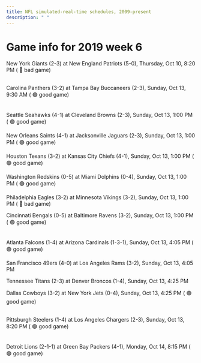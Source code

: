 ```yaml
---
title: NFL simulated-real-time schedules, 2009-present
description: " "
---
```


# Game info for 2019 week 6

New York Giants (2-3) at New England Patriots (5-0), Thursday, Oct 10, 8:20 PM (	:red_circle: bad game)

<br/>Carolina Panthers (3-2) at Tampa Bay Buccaneers (2-3), Sunday, Oct 13, 9:30 AM (	:green_circle: good game)

<br/>Seattle Seahawks (4-1) at Cleveland Browns (2-3), Sunday, Oct 13, 1:00 PM (	:green_circle: good game)

New Orleans Saints (4-1) at Jacksonville Jaguars (2-3), Sunday, Oct 13, 1:00 PM (	:green_circle: good game)

Houston Texans (3-2) at Kansas City Chiefs (4-1), Sunday, Oct 13, 1:00 PM (	:green_circle: good game)

Washington Redskins (0-5) at Miami Dolphins (0-4), Sunday, Oct 13, 1:00 PM (	:green_circle: good game)

Philadelphia Eagles (3-2) at Minnesota Vikings (3-2), Sunday, Oct 13, 1:00 PM (	:red_circle: bad game)

Cincinnati Bengals (0-5) at Baltimore Ravens (3-2), Sunday, Oct 13, 1:00 PM (	:green_circle: good game)

<br/>Atlanta Falcons (1-4) at Arizona Cardinals (1-3-1), Sunday, Oct 13, 4:05 PM (	:green_circle: good game)

San Francisco 49ers (4-0) at Los Angeles Rams (3-2), Sunday, Oct 13, 4:05 PM

Tennessee Titans (2-3) at Denver Broncos (1-4), Sunday, Oct 13, 4:25 PM

Dallas Cowboys (3-2) at New York Jets (0-4), Sunday, Oct 13, 4:25 PM (	:green_circle: good game)

<br/>Pittsburgh Steelers (1-4) at Los Angeles Chargers (2-3), Sunday, Oct 13, 8:20 PM (	:green_circle: good game)

<br/>Detroit Lions (2-1-1) at Green Bay Packers (4-1), Monday, Oct 14, 8:15 PM (	:green_circle: good game)

